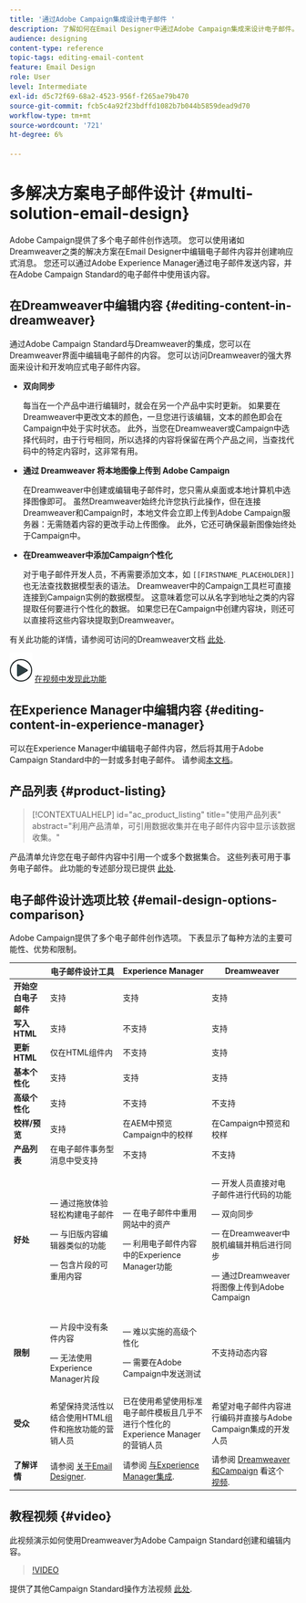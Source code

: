 ```yaml
---
title: '通过Adobe Campaign集成设计电子邮件 '
description: 了解如何在Email Designer中通过Adobe Campaign集成来设计电子邮件。
audience: designing
content-type: reference
topic-tags: editing-email-content
feature: Email Design
role: User
level: Intermediate
exl-id: d5c72f69-68a2-4523-956f-f265ae79b470
source-git-commit: fcb5c4a92f23bdffd1082b7b044b5859dead9d70
workflow-type: tm+mt
source-wordcount: '721'
ht-degree: 6%

---
```


# 多解决方案电子邮件设计 {#multi-solution-email-design}

Adobe Campaign提供了多个电子邮件创作选项。 您可以使用诸如Dreamweaver之类的解决方案在Email Designer中编辑电子邮件内容并创建响应式消息。 您还可以通过Adobe Experience Manager通过电子邮件发送内容，并在Adobe Campaign Standard的电子邮件中使用该内容。

## 在Dreamweaver中编辑内容 {#editing-content-in-dreamweaver}

通过Adobe Campaign Standard与Dreamweaver的集成，您可以在Dreamweaver界面中编辑电子邮件的内容。 您可以访问Dreamweaver的强大界面来设计和开发响应式电子邮件内容。

* **双向同步**

   每当在一个产品中进行编辑时，就会在另一个产品中实时更新。 如果要在Dreamweaver中更改文本的颜色，一旦您进行该编辑，文本的颜色即会在Campaign中处于实时状态。 此外，当您在Dreamweaver或Campaign中选择代码时，由于行号相同，所以选择的内容将保留在两个产品之间，当查找代码中的特定内容时，这非常有用。

* **通过 Dreamweaver 将本地图像上传到 Adobe Campaign**

   在Dreamweaver中创建或编辑电子邮件时，您只需从桌面或本地计算机中选择图像即可。 虽然Dreamweaver始终允许您执行此操作，但在连接Dreamweaver和Campaign时，本地文件会立即上传到Adobe Campaign服务器：无需随着内容的更改手动上传图像。 此外，它还可确保最新图像始终处于Campaign中。

* **在Dreamweaver中添加Campaign个性化**

   对于电子邮件开发人员，不再需要添加文本，如 `[[FIRSTNAME_PLACEHOLDER]]` 也无法查找数据模型表的语法。 Dreamweaver中的Campaign工具栏可直接连接到Campaign实例的数据模型。 这意味着您可以从名字到地址之类的内容提取任何要进行个性化的数据。 如果您已在Campaign中创建内容块，则还可以直接将这些内容块提取到Dreamweaver。

有关此功能的详情，请参阅可访问的Dreamweaver文档 [此处](https://helpx.adobe.com/cn/dreamweaver/using/working-with-dreamweaver-and-campaign.html).

![](assets/do-not-localize/how-to-video.png) [在视频中发现此功能](#video)

## 在Experience Manager中编辑内容 {#editing-content-in-experience-manager}

可以在Experience Manager中编辑电子邮件内容，然后将其用于Adobe Campaign Standard中的一封或多封电子邮件。 请参阅[本文档](../../integrating/using/integrating-with-experience-manager.md)。

## 产品列表 {#product-listing}

>[!CONTEXTUALHELP]
>id="ac_product_listing"
>title="使用产品列表"
>abstract="利用产品清单，可引用数据收集并在电子邮件内容中显示该数据收集。"

产品清单允许您在电子邮件内容中引用一个或多个数据集合。 这些列表可用于事务电子邮件。 此功能的专述部分现已提供 [此处](../../designing/using/using-product-listings.md).

## 电子邮件设计选项比较 {#email-design-options-comparison}

Adobe Campaign提供了多个电子邮件创作选项。 下表显示了每种方法的主要可能性、优势和限制。

<table> 
 <thead> 
  <tr> 
   <th> </th> 
   <th> 电子邮件设计工具<br /> </th> 
   <th> Experience Manager<br /> </th> 
   <th> Dreamweaver<br /> </th> 
  </tr> 
 </thead> 
 <tbody> 
  <tr> 
   <td> <strong>开始空白电子邮件</strong><br /> </td> 
   <td> 支持<br /> </td> 
   <td> 支持<br /> </td> 
   <td> 支持<br /> </td> 
  </tr> 
  <tr> 
   <td> <strong>写入HTML</strong><br /> </td> 
   <td> 支持<br /> </td> 
   <td> 不支持<br /> </td> 
   <td> 支持<br /> </td> 
  </tr> 
  <tr> 
   <td> <strong>更新HTML</strong><br /> </td> 
   <td> 仅在HTML组件内<br /> </td> 
   <td> 不支持<br /> </td> 
   <td> 支持<br /> </td> 
  </tr> 
  <tr> 
   <td> <strong>基本个性化</strong><br /> </td> 
   <td> 支持<br /> </td> 
   <td> 支持<br /> </td> 
   <td> 支持<br /> </td> 
  </tr> 
  <tr> 
   <td> <strong>高级个性化</strong><br /> </td> 
   <td> 支持<br /> </td> 
   <td> 不支持<br /> </td> 
   <td> 不支持<br /> </td> 
  </tr> 
  <tr> 
   <td> <strong>校样/预览</strong><br /> </td> 
   <td> 支持<br /> </td> 
   <td> 在AEM中预览<br /> Campaign中的校样<br /> </td> 
   <td> 在Campaign中预览和校样<br /> </td> 
  </tr> 
  <tr> 
   <td> <strong>产品列表</strong><br /> </td> 
   <td> 在电子邮件事务型消息中受支持<br /> </td> 
   <td> 不支持<br /> </td> 
   <td> 不支持<br /> </td> 
  </tr> 
  <tr> 
   <td> <strong>好处</strong><br /> </td> 
   <td> 
     <p> — 通过拖放体验轻松构建电子邮件</p>
     <p> — 与旧版内容编辑器类似的功能</p>
     <p> — 包含片段的可重用内容</p>
  </td> 
   <td> 
     <p> — 在电子邮件中重用网站中的资产</p>
     <p> — 利用电子邮件内容中的Experience Manager功能</p>
    </td> 
   <td> 
    <p> — 开发人员直接对电子邮件进行代码的功能</p>
    <p> — 双向同步</p>
    <p> — 在Dreamweaver中脱机编辑并稍后进行同步</p>
    <p> — 通过Dreamweaver将图像上传到Adobe Campaign</p>
  </td> 
  </tr> 
  <tr> 
   <td> <strong>限制</strong><br /> </td> 
   <td> 
     <p> — 片段中没有条件内容</p>
     <p> — 无法使用Experience Manager片段</p>
  </td> 
   <td> 
     <p> — 难以实施的高级个性化</p>
     <p> — 需要在Adobe Campaign中发送测试</p>
  </td> 
   <td> 不支持动态内容<br /> </td> 
  </tr> 
  <tr> 
   <td> <strong>受众</strong><br /> </td> 
   <td> 希望保持灵活性以结合使用HTML组件和拖放功能的营销人员<br /> </td> 
   <td> 已在使用希望使用标准电子邮件模板且几乎不进行个性化的Experience Manager的营销人员<br /> </td> 
   <td> 希望对电子邮件内容进行编码并直接与Adobe Campaign集成的开发人员<br /> </td> 
  </tr> 
  <tr> 
   <td> <strong>了解详情</strong><br /> </td> 
   <td> 请参阅 <a href="../../designing/using/designing-content-in-adobe-campaign.md">关于Email Designer</a>.<br /> </td> 
   <td> 请参阅 <a href="../../integrating/using/integrating-with-experience-manager.md">与Experience Manager集成</a>.<br /> </td> 
   <td> 请参阅 <a href="https://helpx.adobe.com/dreamweaver/using/working-with-dreamweaver-and-campaign.html">Dreamweaver和Campaign</a> 看这个 <a href="#video">视频</a>.<br /> </td> 
  </tr> 
 </tbody> 
</table>

## 教程视频 {#video}

此视频演示如何使用Dreamweaver为Adobe Campaign Standard创建和编辑内容。

>[!VIDEO](https://video.tv.adobe.com/v/23121?quality=12&captions=eng)

提供了其他Campaign Standard操作方法视频 [此处](https://experienceleague.adobe.com/docs/campaign-standard-learn/tutorials/overview.html?lang=zh-Hans).
